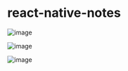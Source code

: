 # react-native-notes
![image](https://user-images.githubusercontent.com/99917629/229597558-8f1c7d01-6903-4e13-8c33-2fd6419792b2.png)

![image](https://user-images.githubusercontent.com/99917629/229597214-a1474c5b-4589-4ca9-ae1f-97fdb1284944.png)

![image](https://user-images.githubusercontent.com/99917629/229597490-4213e2f1-30d6-4626-9659-5a86aabd0a4b.png)
